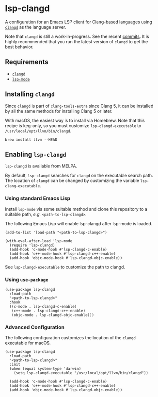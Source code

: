 # lsp-clangd

A configuration for an Emacs LSP client for Clang-based languages
using [`clangd`](https://clang.llvm.org/extra/clangd.html) as the
language server.

Note that `clangd` is still a work-in-progress.  See the recent
[commits](https://github.com/llvm-mirror/clang-tools-extra/commits/master/clangd).
It is highly recommended that you run the latest version of `clangd`
to get the best behavior.

## Requirements

* [`clangd`](https://clang.llvm.org/extra/clangd.html)
* [`lsp-mode`](https://github.com/emacs-lsp/lsp-mode)

## Installing `clangd`

Since `clangd` is part of `clang-tools-extra` since Clang 5, it can be
installed by all the same methods for installing Clang 5 or later.

With macOS, the easiest way is to install via Homebrew.  Note that
this recipe is keg-only, so you must customize `lsp-clangd-executable`
to `/usr/local/opt/llvm/bin/clangd`.

``` shell
brew install llvm --HEAD
```

## Enabling `lsp-clangd`

`lsp-clangd` is available from MELPA.

By default, `lsp-clangd` searches for `clangd` on the executable
search path.  The location of `clangd` can be changed by customizing
the variable `lsp-clang-executable`.

### Using standard Emacs Lisp

Install `lsp-mode` via some suitable method and clone this repository
to a suitable path, *e.g.* `<path-to-lsp-clangd>`.

The following Emacs Lisp will enable lsp-clangd after lsp-mode is
loaded.

``` emacs-lisp
(add-to-list 'load-path "<path-to-lsp-clangd>")

(with-eval-after-load 'lsp-mode
  (require 'lsp-clangd)
  (add-hook 'c-mode-hook #'lsp-clangd-c-enable)
  (add-hook 'c++-mode-hook #'lsp-clangd-c++-enable)
  (add-hook 'objc-mode-hook #'lsp-clangd-objc-enable))
```

See `lsp-clangd-executable` to customize the path to clangd.


### Using `use-package`

``` emacs-lisp
(use-package lsp-clangd
  :load-path
  "<path-to-lsp-clangd>"
  :hook
  ((c-mode . lsp-clangd-c-enable)
   (c++-mode . lsp-clangd-c++-enable)
   (objc-mode . lsp-clangd-objc-enable)))
```

### Advanced Configuration

The following configuration customizes the location of the `clangd`
executable for macOS.

``` emacs-lisp
(use-package lsp-clangd
  :load-path
  "<path-to-lsp-clangd>"
  :init
  (when (equal system-type 'darwin)
    (setq lsp-clangd-executable "/usr/local/opt/llvm/bin/clangd"))

  (add-hook 'c-mode-hook #'lsp-clangd-c-enable)
  (add-hook 'c++-mode-hook #'lsp-clangd-c++-enable)
  (add-hook 'objc-mode-hook #'lsp-clangd-objc-enable))
```
